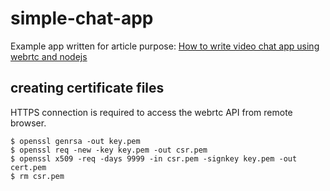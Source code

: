 # simple-chat-app

Example app written for article purpose:
[How to write video chat app using webrtc and nodejs](https://tsh.io/blog/how-to-write-video-chat-app-using-webrtc-and-nodejs/)  

## creating certificate files
HTTPS connection is required to access the webrtc API from remote browser.  
```
$ openssl genrsa -out key.pem
$ openssl req -new -key key.pem -out csr.pem
$ openssl x509 -req -days 9999 -in csr.pem -signkey key.pem -out cert.pem
$ rm csr.pem
```
